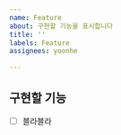 ```yaml
---
name: Feature
about: 구현할 기능을 표시합니다
title: ''
labels: Feature
assignees: yoonhe

---
```


## 구현할 기능
- [ ] 블라블라
